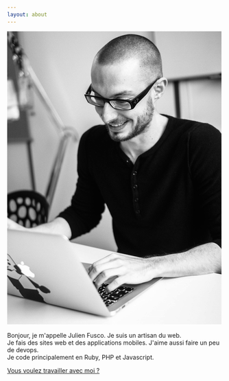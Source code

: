 ```yaml
---
layout: about
---
```


![Julien Fusco](images/julien.png)

Bonjour, je m'appelle Julien Fusco. Je suis un artisan du web.  
Je fais des sites web et des applications mobiles. J'aime aussi faire un peu de devops.  
Je code principalement en Ruby, PHP et Javascript.  

[Vous voulez travailler avec moi ?](http://www.ochelys.com/)
